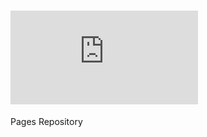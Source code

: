 ![Thuriot](http://img.dafont.com/preview.php?text=Thuriot&ttf=squared_display0&ext=1&size=64&psize=m&y=53)
===

Pages Repository
